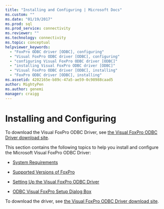```yaml
---
title: "Installing and Configuring | Microsoft Docs"
ms.custom: ""
ms.date: "01/19/2017"
ms.prod: sql
ms.prod_service: connectivity
ms.reviewer: ""
ms.technology: connectivity
ms.topic: conceptual
helpviewer_keywords: 
  - "FoxPro ODBC driver [ODBC], configuring"
  - "Visual FoxPro ODBC driver [ODBC], configuring"
  - "configuring Visual FoxPro ODBC driver [ODBC]"
  - "installing Visual FoxPro ODBC driver [ODBC]"
  - "Visual FoxPro ODBC driver [ODBC], installing"
  - "FoxPro ODBC driver [ODBC], installing"
ms.assetid: 4202165e-b89c-47a5-ae59-0c98988caad5
author: MightyPen
ms.author: genemi
manager: craigg
---
```

# Installing and Configuring
To download the Visual FoxPro ODBC Driver, see [the Visual FoxPro ODBC Driver download site](http://go.microsoft.com/fwlink/?LinkId=121318).  
  
 This section contains the following topics to help you install and configure the Microsoft Visual FoxPro ODBC Driver:  
  
-   [System Requirements](../../odbc/microsoft/system-requirements-visual-foxpro-odbc-driver.md)  
  
-   [Supported Versions of FoxPro](../../odbc/microsoft/supported-versions-of-foxpro.md)  
  
-   [Setting Up the Visual FoxPro ODBC Driver](../../odbc/microsoft/setting-up-the-visual-foxpro-odbc-driver.md)  
  
-   [ODBC Visual FoxPro Setup Dialog Box](../../odbc/microsoft/odbc-visual-foxpro-setup-dialog-box.md)  
  
 To download the driver, see [the Visual FoxPro ODBC Driver download site](http://go.microsoft.com/fwlink/?LinkId=121318).
